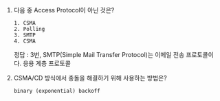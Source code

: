 1. 다음 중 Access Protocol이 아닌 것은?

   ```
   1. CSMA
   2. Polling
   3. SMTP
   4. CSMA
   ```

   정답 : 3번, SMTP(Simple Mail Transfer Protocol)는 이메일 전송 프로토콜이다. 응용 계층 프로토콜

2. CSMA/CD 방식에서 충돌을 해결하기 위해 사용하는 방법은?

   ```
   binary (exponential) backoff
   ```
